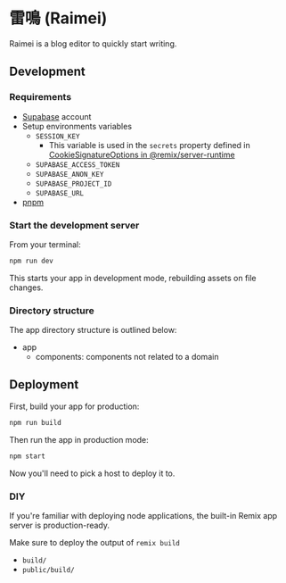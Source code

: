 # 雷鳴 (Raimei)

Raimei is a blog editor to quickly start writing.

## Development

### Requirements

* [Supabase](https://supabase.com/) account
* Setup environments variables
  * `SESSION_KEY`
    * This variable is used in the `secrets` property defined in [CookieSignatureOptions in @remix/server-runtime](https://github.com/remix-run/remix/blob/6814a1d/packages/remix-server-runtime/cookies.ts#L10-L18)
  * `SUPABASE_ACCESS_TOKEN`
  * `SUPABASE_ANON_KEY`
  * `SUPABASE_PROJECT_ID`
  * `SUPABASE_URL`
* [pnpm](https://pnpm.io/)

### Start the development server

From your terminal:

```sh
npm run dev
```

This starts your app in development mode, rebuilding assets on file changes.

### Directory structure

The app directory structure is outlined below:

* app
  * components: components not related to a domain

## Deployment

First, build your app for production:

```sh
npm run build
```

Then run the app in production mode:

```sh
npm start
```

Now you'll need to pick a host to deploy it to.

### DIY

If you're familiar with deploying node applications, the built-in Remix app server is production-ready.

Make sure to deploy the output of `remix build`

- `build/`
- `public/build/`
